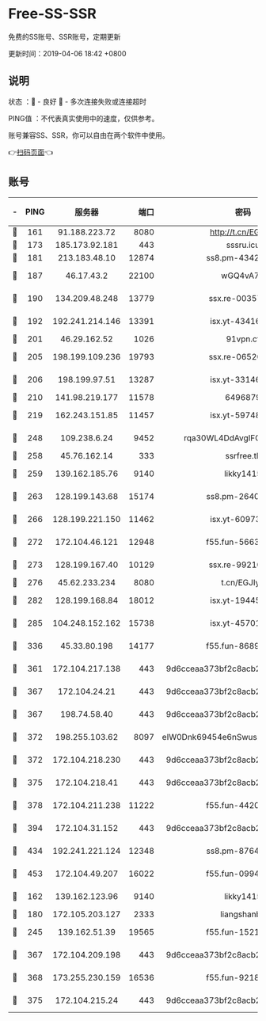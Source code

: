 # Free-SS-SSR

免费的SS账号、SSR账号，定期更新

更新时间：2019-04-06 18:42 +0800

## 说明

状态     ：🙂 - 良好 🙁 - 多次连接失败或连接超时

PING值   ：不代表真实使用中的速度，仅供参考。

账号兼容SS、SSR，你可以自由在两个软件中使用。

👉[扫码页面](https://liesauer.github.io/Free-SS-SSR/)👈

## 账号

|-|PING|服务器|端口|密码|加密方式|区域|
|:----:|:----:|:-----:|-----:|:----:|:----:|:----:|
|🙂|161|91.188.223.72|8080|http://t.cn/EGJIyrl|rc4-md5|RU|
|🙂|173|185.173.92.181|443|sssru.icu|rc4-md5|RU|
|🙂|181|213.183.48.10|12874|ss8.pm-43426008|rc4-md5|RU|
|🙂|187|46.17.43.2|22100|wGQ4vA7D|aes-256-gcm|RU|
|🙂|190|134.209.48.248|13779|ssx.re-00357736|aes-256-cfb|US|
|🙂|192|192.241.214.146|13391|isx.yt-43416690|aes-256-cfb|US|
|🙂|201|46.29.162.52|1026|91vpn.cf|rc4-md5|RU|
|🙂|205|198.199.109.236|19793|ssx.re-06520908|aes-256-cfb|US|
|🙂|206|198.199.97.51|13287|isx.yt-33146558|aes-256-cfb|US|
|🙂|210|141.98.219.177|11578|6496879|chacha20|US|
|🙂|219|162.243.151.85|11457|isx.yt-59748664|aes-256-cfb|US|
|🙂|248|109.238.6.24|9452|rqa30WL4DdAvgIFG6Fs3znzTa|aes-256-cfb|FR|
|🙂|258|45.76.162.14|333|ssrfree.tk|rc4|SG|
|🙂|259|139.162.185.76|9140|likky1415|aes-256-cfb|DE|
|🙂|263|128.199.143.68|15174|ss8.pm-26403266|aes-256-cfb|SG|
|🙂|266|128.199.221.150|11462|isx.yt-60973464|aes-256-cfb|SG|
|🙂|272|172.104.46.121|12948|f55.fun-56631452|aes-256-cfb|SG|
|🙂|273|128.199.167.40|10129|ssx.re-99210483|aes-256-cfb|SG|
|🙂|276|45.62.233.234|8080|t.cn/EGJIyrl|rc4-md5|CA|
|🙂|282|128.199.168.84|18012|isx.yt-19445706|aes-256-cfb|SG|
|🙂|285|104.248.152.162|15738|isx.yt-45701384|aes-256-cfb|SG|
|🙂|336|45.33.80.198|14177|f55.fun-86891578|aes-256-cfb|US|
|🙂|361|172.104.217.138|443|9d6cceaa373bf2c8acb22e60b6a58be6|aes-256-cfb|US|
|🙂|367|172.104.24.21|443|9d6cceaa373bf2c8acb22e60b6a58be6|aes-256-cfb|US|
|🙂|367|198.74.58.40|443|9d6cceaa373bf2c8acb22e60b6a58be6|aes-256-cfb|US|
|🙂|372|198.255.103.62|8097|eIW0Dnk69454e6nSwuspv9DmS201tQ0D|aes-256-cfb|US|
|🙂|372|172.104.218.230|443|9d6cceaa373bf2c8acb22e60b6a58be6|aes-256-cfb|US|
|🙂|375|172.104.218.41|443|9d6cceaa373bf2c8acb22e60b6a58be6|aes-256-cfb|US|
|🙂|378|172.104.211.238|11222|f55.fun-44203317|aes-256-cfb|US|
|🙂|394|172.104.31.152|443|9d6cceaa373bf2c8acb22e60b6a58be6|aes-256-cfb|US|
|🙂|434|192.241.221.124|12348|ss8.pm-87649269|aes-256-cfb|US|
|🙂|453|172.104.49.207|16022|f55.fun-09944277|aes-256-cfb|SG|
|🙂|162|139.162.123.96|9140|likky1415|aes-256-cfb|JP|
|🙂|180|172.105.203.127|2333|liangshanbo|chacha20|JP|
|🙂|245|139.162.51.39|19565|f55.fun-15213157|aes-256-cfb|SG|
|🙂|367|172.104.209.198|443|9d6cceaa373bf2c8acb22e60b6a58be6|aes-256-cfb|US|
|🙂|368|173.255.230.159|16536|f55.fun-92182814|aes-256-cfb|US|
|🙁|375|172.104.215.24|443|9d6cceaa373bf2c8acb22e60b6a58be6|aes-256-cfb|US|
